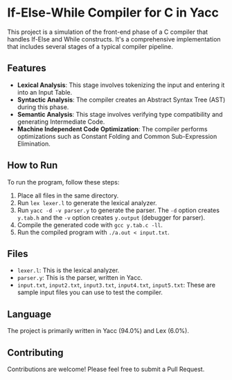 # If-Else-While Compiler for C in Yacc

This project is a simulation of the front-end phase of a C compiler that handles If-Else and While constructs. It's a comprehensive implementation that includes several stages of a typical compiler pipeline.

## Features

- **Lexical Analysis**: This stage involves tokenizing the input and entering it into an Input Table.
- **Syntactic Analysis**: The compiler creates an Abstract Syntax Tree (AST) during this phase.
- **Semantic Analysis**: This stage involves verifying type compatibility and generating Intermediate Code.
- **Machine Independent Code Optimization**: The compiler performs optimizations such as Constant Folding and Common Sub-Expression Elimination.

## How to Run

To run the program, follow these steps:

1. Place all files in the same directory.
2. Run `lex lexer.l` to generate the lexical analyzer.
3. Run `yacc -d -v parser.y` to generate the parser. The `-d` option creates `y.tab.h` and the `-v` option creates `y.output` (debugger for parser).
4. Compile the generated code with `gcc y.tab.c -ll`.
5. Run the compiled program with `./a.out < input.txt`.

## Files

- `lexer.l`: This is the lexical analyzer.
- `parser.y`: This is the parser, written in Yacc.
- `input.txt`, `input2.txt`, `input3.txt`, `input4.txt`, `input5.txt`: These are sample input files you can use to test the compiler.

## Language

The project is primarily written in Yacc (94.0%) and Lex (6.0%).

## Contributing

Contributions are welcome! Please feel free to submit a Pull Request.


